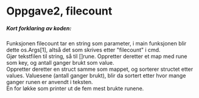 
<h1>Oppgave2, filecount</h1>
<h5>Kort forklaring av koden:</h5>
Funksjonen filecount tar en string som parameter, i main funksjonen blir dette os.Args[1], altså det som skrives etter "filecount" i cmd. <br>
Gjør tekstfilen til string, så til []rune. Oppretter deretter et map med rune som key, og antall ganger brukt som value.<br>
Oppretter deretter en struct samme som mappet, og sorterer structet etter values. Valuesene (antall ganger brukt), blir da sortert etter hvor mange ganger runen er anvendt i teksten. <br>
En for løkke som printer ut de fem mest brukte runene. 
